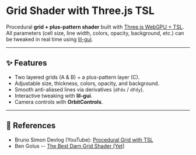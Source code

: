 # Grid Shader with Three.js TSL

Procedural **grid + plus-pattern shader** built with [Three.js WebGPU +
TSL](https://github.com/mrdoob/three.js/wiki/Three.js-Shading-Language).\
All parameters (cell size, line width, colors, opacity, background,
etc.) can be tweaked in real time using
[lil-gui](https://github.com/georgealways/lil-gui).

------------------------------------------------------------------------

## ✨ Features

-   Two layered grids (A & B) + a plus-pattern layer (C).
-   Adjustable size, thickness, colors, opacity, and background.
-   Smooth anti-aliased lines via derivatives (`dFdx` / `dFdy`).
-   Interactive tweaking with **lil-gui**.
-   Camera controls with **OrbitControls**.

------------------------------------------------------------------------

## 📖 References

-   Bruno Simon Devlog (YouTube): [Procedural Grid with
    TSL](https://www.youtube.com/watch?v=OBZtVz6IM18&t=594s)
-   Ben Golus -- [The Best Darn Grid Shader
    (Yet)](https://bgolus.medium.com/the-best-darn-grid-shader-yet-727f9278b9d8)

